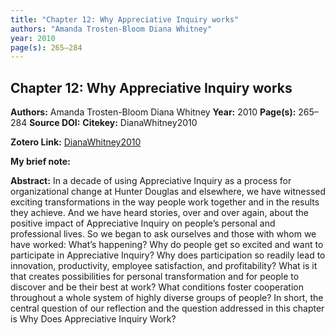 ```yaml
---
title: "Chapter 12: Why Appreciative Inquiry works"
authors: "Amanda Trosten-Bloom Diana Whitney"
year: 2010
page(s): 265–284
---
```

##  Chapter 12: Why Appreciative Inquiry works

**Authors:** Amanda Trosten-Bloom Diana Whitney
**Year:** 2010
**Page(s):** 265–284
**Source DOI:** 
**Citekey:** DianaWhitney2010

**Zotero Link:** [DianaWhitney2010](zotero://select/items/@DianaWhitney2010)


**My brief note:**


**Abstract:**
In a decade of using Appreciative Inquiry as a process for organizational change at Hunter Douglas and elsewhere, we have witnessed exciting transformations in the way people work together and in the results they achieve. And we have heard stories, over and over again, about the positive impact of Appreciative Inquiry on people’s personal and professional lives. So we began to ask ourselves and those with whom we have worked: What’s happening? Why do people get so excited and want to participate in Appreciative Inquiry? Why does participation so readily lead to innovation, productivity, employee satisfaction, and profitability? What is it that creates possibilities for personal transformation and for people to discover and be their best at work? What conditions foster cooperation throughout a whole system of highly diverse groups of people? In short, the central question of our reflection and the question addressed in this chapter is Why Does Appreciative Inquiry Work?